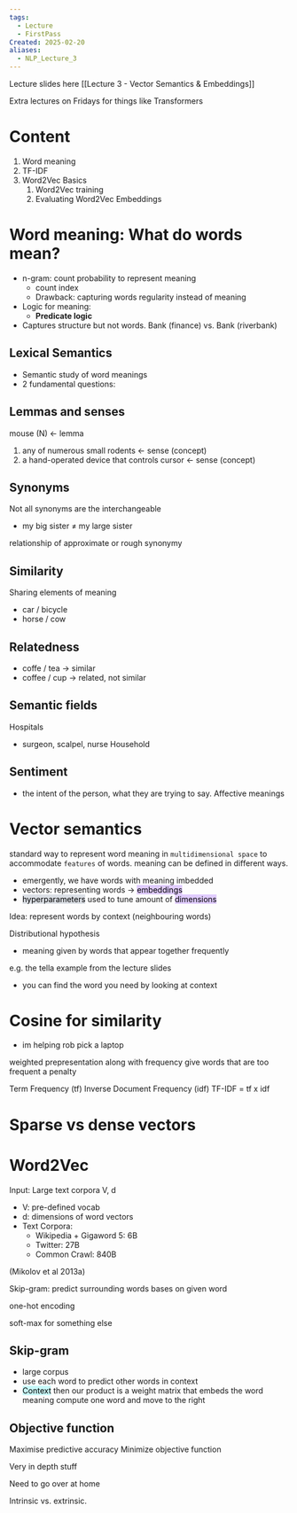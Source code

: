 ```yaml
---
tags:
  - Lecture
  - FirstPass
Created: 2025-02-20
aliases:
  - NLP_Lecture_3
---
```

Lecture slides here [[Lecture 3 - Vector Semantics & Embeddings]]

Extra lectures on Fridays for things like Transformers

# Content
1. Word meaning
2. TF-IDF
3. Word2Vec Basics
	1. Word2Vec training
	2. Evaluating Word2Vec Embeddings

# Word meaning: What do words mean?
- n-gram: count probability to represent meaning 
	- count index
	- Drawback: capturing words regularity instead of meaning
- Logic for meaning:
	- **Predicate logic**
- Captures structure but not words. Bank (finance) vs. Bank (riverbank)

## Lexical Semantics
- Semantic study of word meanings 
- 2 fundamental questions:

## Lemmas and senses
mouse (N) <- lemma
1. any of numerous small rodents <- sense (concept)
2. a hand-operated device that controls cursor <- sense (concept)

## Synonyms
Not all synonyms are the interchangeable
- my big sister $\not =$ my large sister

relationship of approximate or rough synonymy 

## Similarity
Sharing elements of meaning
- car / bicycle
- horse / cow

## Relatedness
- coffe / tea -> similar
- coffee / cup -> related, not similar

## Semantic fields
Hospitals
- surgeon, scalpel, nurse 
Household

## Sentiment
- the intent of the person, what they are trying to say.
Affective meanings

# Vector semantics

standard way to represent word meaning in `multidimensional space` to accommodate `features` of words. meaning can be defined in different ways.
- emergently, we have words with meaning imbedded
- vectors: representing words -> <mark style="background: #D2B3FFA6;">embeddings</mark>
- <mark style="background: #CACFD9A6;">hyperparameters</mark> used to tune amount of <mark style="background: #D2B3FFA6;">dimensions</mark>

Idea: represent words by context (neighbouring words)

Distributional hypothesis
- meaning given by words that appear together frequently

e.g. the tella example from the lecture slides
- you can find the word you need by looking at context


# Cosine for similarity

- im helping rob pick a laptop

weighted prepresentation along with frequency
give words that are too frequent a penalty

Term Frequency (tf)
Inverse Document Frequency (idf)
TF-IDF = tf x idf

# Sparse vs dense vectors


# Word2Vec

Input: Large text corpora V, d
- V: pre-defined vocab
- d: dimensions of word vectors
- Text Corpora:
	- Wikipedia + Gigaword 5: 6B
	- Twitter: 27B
	- Common Crawl: 840B

(Mikolov et al 2013a)

Skip-gram: predict surrounding words bases on given word

one-hot encoding 

soft-max for something else

## Skip-gram
- large corpus
- use each word to predict other words in context
- <mark style="background: #ABF7F7A6;">Context</mark>
then our product is a weight matrix that embeds the word meaning
compute one word and move to the right

## Objective function
Maximise predictive accuracy 
Minimize objective function

Very in depth stuff

Need to go over at home

Intrinsic vs. extrinsic.